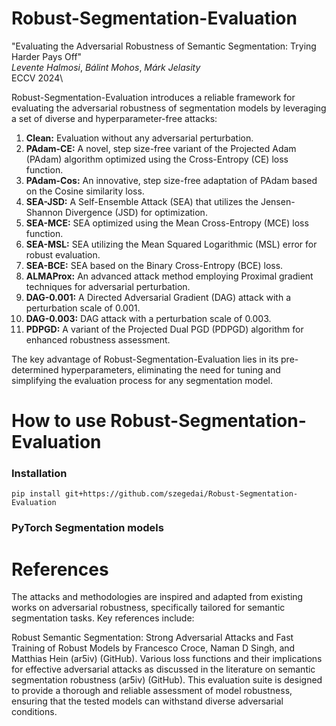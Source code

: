 # Robust-Segmentation-Evaluation

"Evaluating the Adversarial Robustness of Semantic Segmentation: Trying Harder Pays Off"\
*Levente Halmosi*, *Bálint Mohos*, *Márk Jelasity*\
ECCV 2024\

Robust-Segmentation-Evaluation introduces a reliable framework for evaluating the adversarial robustness of segmentation models by leveraging a set of diverse and hyperparameter-free attacks:

1. **Clean:** Evaluation without any adversarial perturbation.
2. **PAdam-CE:** A novel, step size-free variant of the Projected Adam (PAdam) algorithm optimized using the Cross-Entropy (CE) loss function.
3. **PAdam-Cos:** An innovative, step size-free adaptation of PAdam based on the Cosine similarity loss.
4. **SEA-JSD:** A Self-Ensemble Attack (SEA) that utilizes the Jensen-Shannon Divergence (JSD) for optimization.
5. **SEA-MCE:** SEA optimized using the Mean Cross-Entropy (MCE) loss function.
6. **SEA-MSL:** SEA utilizing the Mean Squared Logarithmic (MSL) error for robust evaluation.
7. **SEA-BCE:** SEA based on the Binary Cross-Entropy (BCE) loss.
8. **ALMAProx:** An advanced attack method employing Proximal gradient techniques for adversarial perturbation.
9. **DAG-0.001:** A Directed Adversarial Gradient (DAG) attack with a perturbation scale of 0.001.
10. **DAG-0.003:** DAG attack with a perturbation scale of 0.003.
11. **PDPGD:** A variant of the Projected Dual PGD (PDPGD) algorithm for enhanced robustness assessment.

The key advantage of Robust-Segmentation-Evaluation lies in its pre-determined hyperparameters, eliminating the need for tuning and simplifying the evaluation process for any segmentation model.

# How to use Robust-Segmentation-Evaluation

### Installation

```
pip install git+https://github.com/szegedai/Robust-Segmentation-Evaluation
```

### PyTorch Segmentation models

# References
The attacks and methodologies are inspired and adapted from existing works on adversarial robustness, specifically tailored for semantic segmentation tasks. Key references include:

Robust Semantic Segmentation: Strong Adversarial Attacks and Fast Training of Robust Models by Francesco Croce, Naman D Singh, and Matthias Hein​ (ar5iv)​​ (GitHub)​.
Various loss functions and their implications for effective adversarial attacks as discussed in the literature on semantic segmentation robustness​ (ar5iv)​​ (GitHub)​.
This evaluation suite is designed to provide a thorough and reliable assessment of model robustness, ensuring that the tested models can withstand diverse adversarial conditions.
